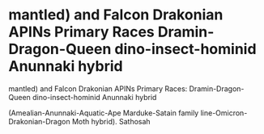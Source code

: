 # mantled) and Falcon Drakonian APINs Primary Races Dramin-Dragon-Queen dino-insect-hominid Anunnaki hybrid

mantled) and Falcon Drakonian APINs Primary Races: Dramin-Dragon-Queen dino-insect-hominid Anunnaki hybrid


(Amealian-Anunnaki-Aquatic-Ape Marduke-Satain family line-Omicron-Drakonian-Dragon Moth hybrid). Sathosah
